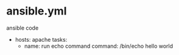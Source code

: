 # ansible.yml
ansible code
  - hosts: apache
    tasks:
      - name: run echo command
        command: /bin/echo hello world
